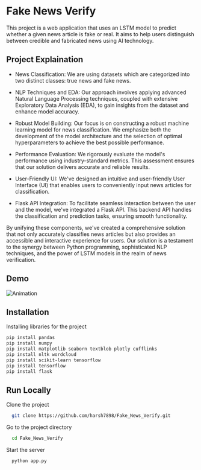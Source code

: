 
# Fake News Verify

This project is a web application that uses an LSTM model to predict whether a given news article is fake or real. It aims to help users distinguish between credible and fabricated news using AI technology.




## Project Explaination

- News Classification: We are using datasets which are categorized into two distinct classes: true news and fake news.

- NLP Techniques and EDA: Our approach involves applying advanced Natural Language Processing techniques, coupled with extensive Exploratory Data Analysis (EDA), to gain insights from the dataset and enhance model accuracy.

- Robust Model Building: Our focus is on constructing a robust machine learning model for news classification. We emphasize both the development of the model architecture and the selection of optimal hyperparameters to achieve the best possible performance.

- Performance Evaluation: We rigorously evaluate the model's performance using industry-standard metrics. This assessment ensures that our solution delivers accurate and reliable results.

- User-Friendly UI: We've designed an intuitive and user-friendly User Interface (UI) that enables users to conveniently input news articles for classification.

- Flask API Integration: To facilitate seamless interaction between the user and the model, we've integrated a Flask API. This backend API handles the classification and prediction tasks, ensuring smooth functionality.

By unifying these components, we've created a comprehensive solution that not only accurately classifies news articles but also provides an accessible and interactive experience for users. Our solution is a testament to the synergy between Python programming, sophisticated NLP techniques, and the power of LSTM models in the realm of news verification.






## Demo

![Animation](https://github.com/harsh7898/Fake_News_Verify/assets/46092423/29e8ec4b-7851-4a1e-81ea-fa6ee8b1e437)



## Installation

Installing libraries for the project

```bash
pip install pandas
pip install numpy
pip install matplotlib seaborn textblob plotly cufflinks
pip install nltk wordcloud
pip install scikit-learn tensorflow
pip install tensorflow
pip install flask
```


    
## Run Locally

Clone the project

```bash
  git clone https://github.com/harsh7898/Fake_News_Verify.git
```

Go to the project directory

```bash
  cd Fake_News_Verify
```


Start the server

```bash
  python app.py
```

